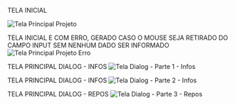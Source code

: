TELA INICIAL

![Tela Principal Projeto](https://user-images.githubusercontent.com/26421187/162535172-6edf32e0-67e8-418b-b0b8-08eb876c85ec.jpg)

TELA INICIAL E COM ERRO, GERADO CASO O MOUSE SEJA RETIRADO DO CAMPO INPUT SEM NENHUM DADO SER INFORMADO
![Tela Principal Projeto Erro](https://user-images.githubusercontent.com/26421187/162535176-bb13f33b-90b6-4bf0-8d4a-a7931d638310.jpg)

TELA PRINCIPAL DIALOG - INFOS
![Tela Dialog - Parte 1 - Infos](https://user-images.githubusercontent.com/26421187/162535177-ea8687d1-ec36-4fe1-b2aa-f86652251c93.jpg)

TELA PRINCIPAL DIALOG - INFOS
![Tela Dialog - Parte 2 - Infos](https://user-images.githubusercontent.com/26421187/162535178-0acc49bf-4c47-41e7-81f9-a0dc7ef7ed09.jpg)

TELA PRINCIPAL DIALOG - REPOS
![Tela Dialog - Parte 3 - Repos](https://user-images.githubusercontent.com/26421187/162535179-4c45adf5-5cc1-4b63-9f8f-0444796546f5.jpg)
